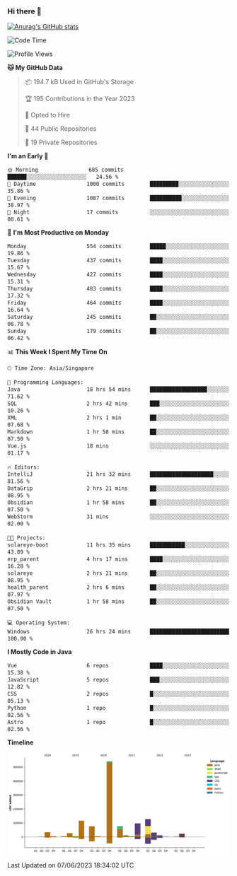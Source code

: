 ### Hi there 👋

[![Anurag's GitHub stats](https://github-readme-stats.vercel.app/api?username=xiumu2017&show_icons=true&theme=radical)](https://github.com/anuraghazra/github-readme-stats)

<!--
**xiumu2017/xiumu2017** is a ✨ _special_ ✨ repository because its `README.md` (this file) appears on your GitHub profile.

Here are some ideas to get you started:

- 🔭 I’m currently working on ...
- 🌱 I’m currently learning ...
- 👯 I’m looking to collaborate on ...
- 🤔 I’m looking for help with ...
- 💬 Ask me about ...
- 📫 How to reach me: ...
- 😄 Pronouns: ...
- ⚡ Fun fact: ...
-->

<!--START_SECTION:waka-->
![Code Time](http://img.shields.io/badge/Code%20Time-1%2C460%20hrs%2018%20mins-blue)

![Profile Views](http://img.shields.io/badge/Profile%20Views-0-blue)

**🐱 My GitHub Data** 

> 📦 194.7 kB Used in GitHub's Storage 
 > 
> 🏆 195 Contributions in the Year 2023
 > 
> 💼 Opted to Hire
 > 
> 📜 44 Public Repositories 
 > 
> 🔑 19 Private Repositories 
 > 
**I'm an Early 🐤** 

```text
🌞 Morning                685 commits         ██████░░░░░░░░░░░░░░░░░░░   24.56 % 
🌆 Daytime                1000 commits        █████████░░░░░░░░░░░░░░░░   35.86 % 
🌃 Evening                1087 commits        ██████████░░░░░░░░░░░░░░░   38.97 % 
🌙 Night                  17 commits          ░░░░░░░░░░░░░░░░░░░░░░░░░   00.61 % 
```
📅 **I'm Most Productive on Monday** 

```text
Monday                   554 commits         █████░░░░░░░░░░░░░░░░░░░░   19.86 % 
Tuesday                  437 commits         ████░░░░░░░░░░░░░░░░░░░░░   15.67 % 
Wednesday                427 commits         ████░░░░░░░░░░░░░░░░░░░░░   15.31 % 
Thursday                 483 commits         ████░░░░░░░░░░░░░░░░░░░░░   17.32 % 
Friday                   464 commits         ████░░░░░░░░░░░░░░░░░░░░░   16.64 % 
Saturday                 245 commits         ██░░░░░░░░░░░░░░░░░░░░░░░   08.78 % 
Sunday                   179 commits         ██░░░░░░░░░░░░░░░░░░░░░░░   06.42 % 
```


📊 **This Week I Spent My Time On** 

```text
🕑︎ Time Zone: Asia/Singapore

💬 Programming Languages: 
Java                     18 hrs 54 mins      ██████████████████░░░░░░░   71.62 % 
SQL                      2 hrs 42 mins       ███░░░░░░░░░░░░░░░░░░░░░░   10.26 % 
XML                      2 hrs 1 min         ██░░░░░░░░░░░░░░░░░░░░░░░   07.68 % 
Markdown                 1 hr 58 mins        ██░░░░░░░░░░░░░░░░░░░░░░░   07.50 % 
Vue.js                   18 mins             ░░░░░░░░░░░░░░░░░░░░░░░░░   01.17 % 

🔥 Editors: 
IntelliJ                 21 hrs 32 mins      ████████████████████░░░░░   81.56 % 
DataGrip                 2 hrs 21 mins       ██░░░░░░░░░░░░░░░░░░░░░░░   08.95 % 
Obsidian                 1 hr 58 mins        ██░░░░░░░░░░░░░░░░░░░░░░░   07.50 % 
WebStorm                 31 mins             ░░░░░░░░░░░░░░░░░░░░░░░░░   02.00 % 

🐱‍💻 Projects: 
solareye-boot            11 hrs 35 mins      ███████████░░░░░░░░░░░░░░   43.89 % 
erp_parent               4 hrs 17 mins       ████░░░░░░░░░░░░░░░░░░░░░   16.28 % 
solareye                 2 hrs 21 mins       ██░░░░░░░░░░░░░░░░░░░░░░░   08.95 % 
health_parent            2 hrs 6 mins        ██░░░░░░░░░░░░░░░░░░░░░░░   07.97 % 
Obsidian Vault           1 hr 58 mins        ██░░░░░░░░░░░░░░░░░░░░░░░   07.50 % 

💻 Operating System: 
Windows                  26 hrs 24 mins      █████████████████████████   100.00 % 
```

**I Mostly Code in Java** 

```text
Vue                      6 repos             ████░░░░░░░░░░░░░░░░░░░░░   15.38 % 
JavaScript               5 repos             ███░░░░░░░░░░░░░░░░░░░░░░   12.82 % 
CSS                      2 repos             █░░░░░░░░░░░░░░░░░░░░░░░░   05.13 % 
Python                   1 repo              █░░░░░░░░░░░░░░░░░░░░░░░░   02.56 % 
Astro                    1 repo              █░░░░░░░░░░░░░░░░░░░░░░░░   02.56 % 
```



**Timeline**

![Lines of Code chart](https://raw.githubusercontent.com/xiumu2017/xiumu2017/main/assets/bar_graph.png)


 Last Updated on 07/06/2023 18:34:02 UTC
<!--END_SECTION:waka-->
